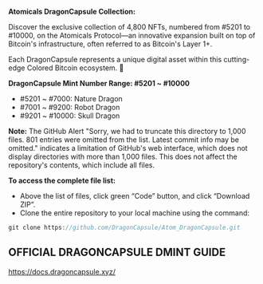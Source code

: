 **Atomicals DragonCapsule Collection:**

Discover the exclusive collection of 4,800 NFTs, numbered from #5201 to #10000, on the Atomicals Protocol—an innovative expansion built on top of Bitcoin's infrastructure, often referred to as Bitcoin's Layer 1+.

Each DragonCapsule represents a unique digital asset within this cutting-edge Colored Bitcoin ecosystem. 🎉

**DragonCapsule Mint Number Range: #5201 ~ #10000**

- #5201 ~ #7000: Nature Dragon
- #7001 ~ #9200: Robot Dragon
- #9201 ~ #10000: Skull Dragon

**Note:** The GitHub Alert "Sorry, we had to truncate this directory to 1,000 files. 801 entries were omitted from the list. Latest commit info may be omitted." indicates a limitation of GitHub's web interface, which does not display directories with more than 1,000 files. This does not affect the repository's contents, which include all files.

**To access the complete file list:**

- Above the list of files, click green “Code” button, and click “Download ZIP”.
- Clone the entire repository to your local machine using the command:
```js 
git clone https://github.com/DragonCapsule/Atom_DragonCapsule.git
```

## OFFICIAL DRAGONCAPSULE DMINT GUIDE 
https://docs.dragoncapsule.xyz/
